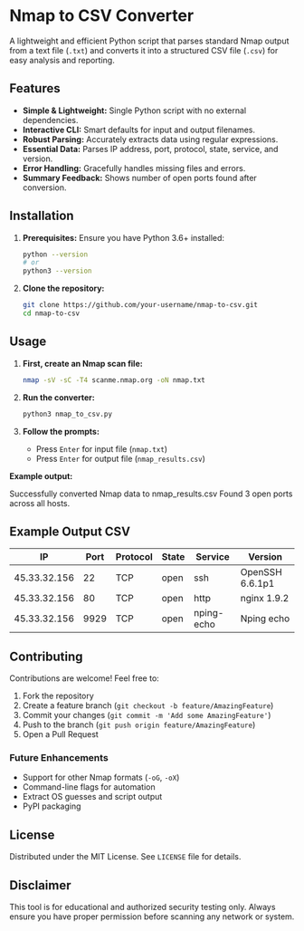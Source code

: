 # Nmap to CSV Converter

A lightweight and efficient Python script that parses standard Nmap output from a text file (`.txt`) and converts it into a structured CSV file (`.csv`) for easy analysis and reporting.

## Features

-   **Simple & Lightweight:** Single Python script with no external dependencies.
-   **Interactive CLI:** Smart defaults for input and output filenames.
-   **Robust Parsing:** Accurately extracts data using regular expressions.
-   **Essential Data:** Parses IP address, port, protocol, state, service, and version.
-   **Error Handling:** Gracefully handles missing files and errors.
-   **Summary Feedback:** Shows number of open ports found after conversion.

## Installation

1.  **Prerequisites:** Ensure you have Python 3.6+ installed:
    ```bash
    python --version
    # or
    python3 --version
    ```

2.  **Clone the repository:**
    ```bash
    git clone https://github.com/your-username/nmap-to-csv.git
    cd nmap-to-csv
    ```

## Usage

1.  **First, create an Nmap scan file:**
    ```bash
    nmap -sV -sC -T4 scanme.nmap.org -oN nmap.txt
    ```

2.  **Run the converter:**
    ```bash
    python3 nmap_to_csv.py
    ```

3.  **Follow the prompts:**
    - Press `Enter` for input file (`nmap.txt`)
    - Press `Enter` for output file (`nmap_results.csv`)

**Example output:**

Successfully converted Nmap data to nmap_results.csv
Found 3 open ports across all hosts.


## Example Output CSV

| IP            | Port | Protocol | State | Service | Version           |
|---------------|------|----------|-------|---------|-------------------|
| 45.33.32.156  | 22   | TCP      | open  | ssh     | OpenSSH 6.6.1p1  |
| 45.33.32.156  | 80   | TCP      | open  | http    | nginx 1.9.2      |
| 45.33.32.156  | 9929 | TCP      | open  | nping-echo | Nping echo      |

## Contributing

Contributions are welcome! Feel free to:
1.  Fork the repository
2.  Create a feature branch (`git checkout -b feature/AmazingFeature`)
3.  Commit your changes (`git commit -m 'Add some AmazingFeature'`)
4.  Push to the branch (`git push origin feature/AmazingFeature`)
5.  Open a Pull Request

### Future Enhancements
-   Support for other Nmap formats (`-oG`, `-oX`)
-   Command-line flags for automation
-   Extract OS guesses and script output
-   PyPI packaging

## License

Distributed under the MIT License. See `LICENSE` file for details.

## Disclaimer

This tool is for educational and authorized security testing only. Always ensure you have proper permission before scanning any network or system.


